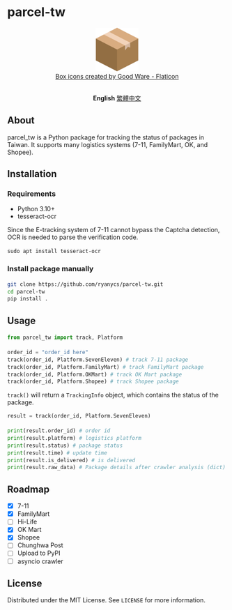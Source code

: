 # parcel-tw

<p align="center">
    <img src="img/box.png" width=100><br>
    <a href="https://www.flaticon.com/free-icons/box" title="box icons">Box icons created by Good Ware - Flaticon</a>
</p>

<p align="center">
    <img src="https://img.shields.io/github/license/ryanycs/parcel-tw" alt=""><br>
    <b>English</b> <a href="doc/README_zh-tw.md">繁體中文</a>
</p>

## About

parcel_tw is a Python package for tracking the status of packages in Taiwan. It supports many logistics systems (7-11, FamilyMart, OK, and Shopee).

## Installation

### Requirements

- Python 3.10+
- tesseract-ocr

Since the E-tracking system of 7-11 cannot bypass the Captcha detection, OCR is needed to parse the verification code.

```sudo apt install tesseract-ocr```

### Install package manually

```bash
git clone https://github.com/ryanycs/parcel-tw.git
cd parcel-tw
pip install .
```

## Usage

```python
from parcel_tw import track, Platform

order_id = "order_id here"
track(order_id, Platform.SevenEleven) # track 7-11 package
track(order_id, Platform.FamilyMart) # track FamilyMart package
track(order_id, Platform.OKMart) # track OK Mart package
track(order_id, Platform.Shopee) # track Shopee package
```

`track()` will return a `TrackingInfo` object, which contains the status of the package.

```python
result = track(order_id, Platform.SevenEleven)

print(result.order_id) # order id
print(result.platform) # logistics platform
print(result.status) # package status
print(result.time) # update time
print(result.is_delivered) # is delivered
print(result.raw_data) # Package details after crawler analysis (dict)
```

## Roadmap

- [x] 7-11
- [x] FamilyMart
- [ ] Hi-Life
- [x] OK Mart
- [x] Shopee
- [ ] Chunghwa Post
- [ ] Upload to PyPI
- [ ] asyncio crawler

## License

Distributed under the MIT License. See `LICENSE` for more information.
